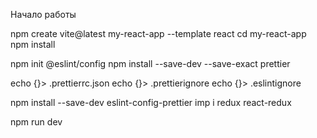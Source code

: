 Начало работы

npm create vite@latest my-react-app --template react
cd my-react-app
npm install


npm init @eslint/config
npm install --save-dev --save-exact prettier

echo {}> .prettierrc.json
echo {}> .prettierignore
echo {}> .eslintignore

npm install --save-dev eslint-config-prettier
imp i redux react-redux

npm run dev
